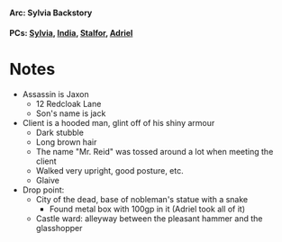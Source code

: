 #### Arc: Sylvia Backstory
#### PCs: [Sylvia](PCs/Past/Sylvia.md), [India](PCs/Current/India.md), [Stalfor](PCs/Current/Stalfor.md), [Adriel](PCs/Current/Adriel.md)

# Notes
- Assassin is Jaxon
	- 12 Redcloak Lane
	- Son's name is jack
- Client is a hooded man, glint off of his shiny armour
	- Dark stubble
	- Long brown hair
	- The name "Mr. Reid" was tossed around a lot when meeting the client
	- Walked very upright, good posture, etc.
	- Glaive
- Drop point:
	- City of the dead, base of nobleman's statue with a snake
		- Found metal box with 100gp in it (Adriel took all of it)
	- Castle ward: alleyway between the pleasant hammer and the glasshopper